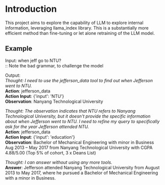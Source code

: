 # Introduction

This project aims to explore the capability of LLM to explore internal information, leveraging llama_index library. This is a substantially more efficient method than fine-tuning or let alone retraining of the LLM model. 

## Example
Input: when jeff go to NTU?
<br>:: Note the bad grammar, to challenge the model

Output: <br>
*Thought: I need to use the jefferson_data tool to find out when Jefferson went to NTU.*<br>
**Action**: jefferson_data<br>
**Action Input**: {'input': 'NTU'}<br>
**Observation**: Nanyang Technological University

*Thought: The observation indicates that NTU refers to Nanyang Technological University, but it doesn't provide the specific information about when Jefferson went to NTU. I need to refine my query to specifically ask for the year Jefferson attended NTU.*<br>
**Action**: jefferson_data<br>
**Action Input**: {'input': 'education'}<br>
**Observation**: Bachelor of Mechanical Engineering with minor in Business Aug 2013 – May 2017 from Nanyang Technological University with CGPA 4.88/5.00 (Top 5% of cohort, 3 x Deans List)

*Thought: I can answer without using any more tools.*<br>
**Answer**: Jefferson attended Nanyang Technological University from August 2013 to May 2017, where he pursued a Bachelor of Mechanical Engineering with a minor in Business.

